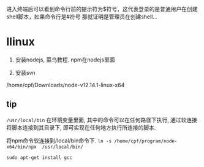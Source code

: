 进入终端后可以看到命令行前的提示符为$符号，这代表登录的是普通用户在创建shell脚本，如果命令行是#符号 那就证明是管理员在创建shell...

# llinux

1. 安装nodejs, 菜鸟教程.
   npm在nodejs里面

2. 安装svn

/home/cpf/Downloads/node-v12.14.1-linux-x64

## tip

`/usr/local/bin` 在环境变量里面, 其中的命令可以在任何路径下执行, 通过软连接将脚本连接到其目录下, 即可实现在任何地方执行所连接的脚本.

将npm命令软连接到/local/bin命令下.
 `ln -s /home/cpf/program/node-x64/bin/npx  /usr/local/bin/`

 `sudo apt-get install gcc`
